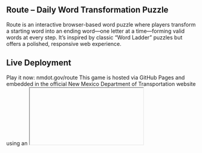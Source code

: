## Route – Daily Word Transformation Puzzle
Route is an interactive browser-based word puzzle where players transform a starting word into an ending word—one letter at a time—forming valid words at every step. It’s inspired by classic “Word Ladder” puzzles but offers a polished, responsive web experience.

## Live Deployment
Play it now: nmdot.gov/route
This game is hosted via GitHub Pages and embedded in the official New Mexico Department of Transportation website using an <iframe>. The standalone version can also be opened directly from the GitHub Pages URL.

## Project Structure
.
├── index.html             # Main HTML page and layout
├── index.css              # Styling, layout, animations, dark mode
├── game.js                # Full game logic, UI, input handling
└── game-website/
    ├── generateTrie.js        # Node.js script to build the dictionary trie
    └── assets/
        ├── old_list_of_words.txt
        ├── oldDictionary.json
        └── words_lines.txt    # List of words for dictionary
└── resources/
    ├── newDictionary.json   # Dictionary in trie format
    └── puzzle.json          # Daily puzzles keyed by date

## Gameplay Overview
Goal: Get from the start word to the end word.
Rule: Change exactly one letter per guess; all guesses must be valid words.

## Feedback:
🟩 Letter is correct and in the correct position
🟨 Letter is correct but in the wrong position
❌ Invalid guess or incorrect transformation shows an alert

## UI Features:
On-screen clickable keyboard
Input bar with animated feedback
"Hint" and "How to Play" modals
Dark mode toggle
Auto-loads a new puzzle each day

## Acknowledgments:
The word list was sourced from ScrabGuys (Scrabble CSW24 4‑letter words).
The trie structure idea is adapted from John Resig’s blog post “Dictionary Lookups in JavaScript” .
I used Node.js to run generateTrie.js, converting the plain-text list into newDictionary.json via the trie method inspired by Resig.


## 📄 License
This project is licensed under the [MIT License](LICENSE).
